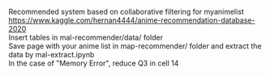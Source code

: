 Recommended system based on collaborative filtering for myanimelist  
https://www.kaggle.com/hernan4444/anime-recommendation-database-2020  
Insert tables in mal-recommender/data/ folder  
Save page with your anime list in map-recommender/ folder and extract the data by mal-extract.ipynb  
In the case of "Memory Error", reduce Q3 in cell 14  
